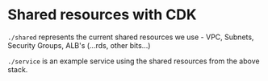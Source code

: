 
# Shared resources with CDK

`./shared` represents the current shared resources we use - VPC, Subnets, Security Groups, ALB's (...rds, other bits...)

`./service` is an example service using the shared resources from the above stack.